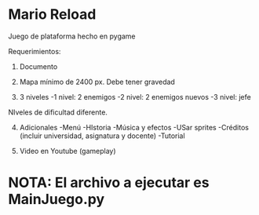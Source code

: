 # Mario Reload
Juego de plataforma hecho en pygame

Requerimientos:

1. Documento

2. Mapa mínimo de 2400 px. Debe tener gravedad

3. 3 niveles
-1 nivel: 2 enemigos
-2 nivel: 2 enemigos nuevos
-3 nivel: jefe

NIveles de dificultad diferente.

4. Adicionales
-Menú
-HIstoria
-Música y efectos
-USar sprites
-Créditos (incluir universidad, asignatura y docente)
-Tutorial

5. Video en Youtube (gameplay)

# NOTA: El archivo a ejecutar es MainJuego.py